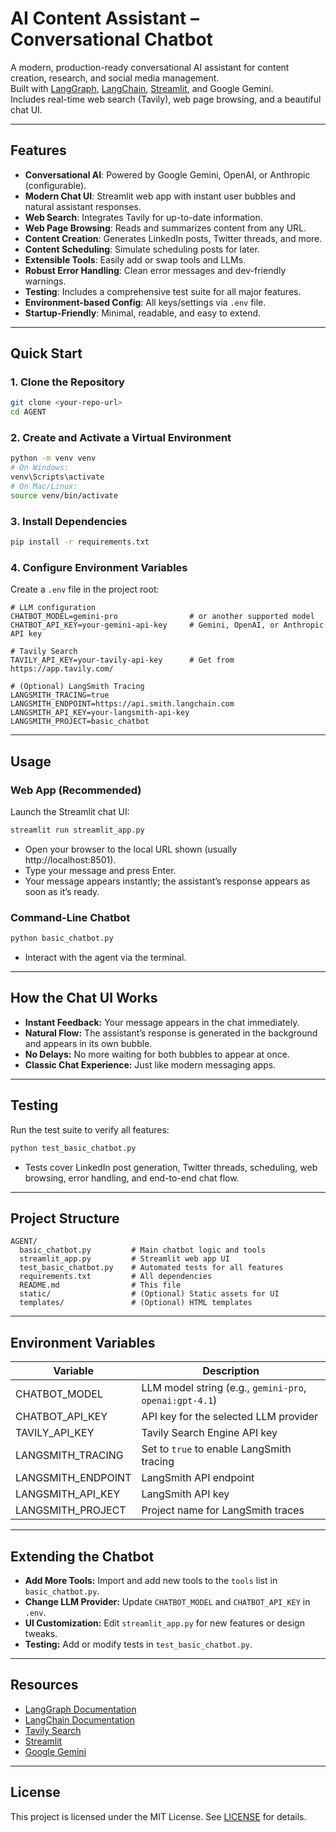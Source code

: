 # AI Content Assistant – Conversational Chatbot

A modern, production-ready conversational AI assistant for content creation, research, and social media management.  
Built with [LangGraph](https://github.com/langchain-ai/langgraph), [LangChain](https://github.com/langchain-ai/langchain), [Streamlit](https://streamlit.io/), and Google Gemini.  
Includes real-time web search (Tavily), web page browsing, and a beautiful chat UI.

---

## Features

- **Conversational AI**: Powered by Google Gemini, OpenAI, or Anthropic (configurable).
- **Modern Chat UI**: Streamlit web app with instant user bubbles and natural assistant responses.
- **Web Search**: Integrates Tavily for up-to-date information.
- **Web Page Browsing**: Reads and summarizes content from any URL.
- **Content Creation**: Generates LinkedIn posts, Twitter threads, and more.
- **Content Scheduling**: Simulate scheduling posts for later.
- **Extensible Tools**: Easily add or swap tools and LLMs.
- **Robust Error Handling**: Clean error messages and dev-friendly warnings.
- **Testing**: Includes a comprehensive test suite for all major features.
- **Environment-based Config**: All keys/settings via `.env` file.
- **Startup-Friendly**: Minimal, readable, and easy to extend.

---

## Quick Start

### 1. Clone the Repository

```sh
git clone <your-repo-url>
cd AGENT
```

### 2. Create and Activate a Virtual Environment

```sh
python -m venv venv
# On Windows:
venv\Scripts\activate
# On Mac/Linux:
source venv/bin/activate
```

### 3. Install Dependencies

```sh
pip install -r requirements.txt
```

### 4. Configure Environment Variables

Create a `.env` file in the project root:

```
# LLM configuration
CHATBOT_MODEL=gemini-pro                # or another supported model
CHATBOT_API_KEY=your-gemini-api-key     # Gemini, OpenAI, or Anthropic API key

# Tavily Search
TAVILY_API_KEY=your-tavily-api-key      # Get from https://app.tavily.com/

# (Optional) LangSmith Tracing
LANGSMITH_TRACING=true
LANGSMITH_ENDPOINT=https://api.smith.langchain.com
LANGSMITH_API_KEY=your-langsmith-api-key
LANGSMITH_PROJECT=basic_chatbot
```

---

## Usage

### **Web App (Recommended)**

Launch the Streamlit chat UI:

```sh
streamlit run streamlit_app.py
```

- Open your browser to the local URL shown (usually http://localhost:8501).
- Type your message and press Enter.
- Your message appears instantly; the assistant’s response appears as soon as it’s ready.

### **Command-Line Chatbot**

```sh
python basic_chatbot.py
```

- Interact with the agent via the terminal.

---

## How the Chat UI Works

- **Instant Feedback:** Your message appears in the chat immediately.
- **Natural Flow:** The assistant’s response is generated in the background and appears in its own bubble.
- **No Delays:** No more waiting for both bubbles to appear at once.
- **Classic Chat Experience:** Just like modern messaging apps.

---

## Testing

Run the test suite to verify all features:

```sh
python test_basic_chatbot.py
```

- Tests cover LinkedIn post generation, Twitter threads, scheduling, web browsing, error handling, and end-to-end chat flow.

---

## Project Structure

```
AGENT/
  basic_chatbot.py         # Main chatbot logic and tools
  streamlit_app.py         # Streamlit web app UI
  test_basic_chatbot.py    # Automated tests for all features
  requirements.txt         # All dependencies
  README.md                # This file
  static/                  # (Optional) Static assets for UI
  templates/               # (Optional) HTML templates
```

---

## Environment Variables

| Variable            | Description                                         |
|---------------------|-----------------------------------------------------|
| CHATBOT_MODEL       | LLM model string (e.g., `gemini-pro`, `openai:gpt-4.1`) |
| CHATBOT_API_KEY     | API key for the selected LLM provider               |
| TAVILY_API_KEY      | Tavily Search Engine API key                        |
| LANGSMITH_TRACING   | Set to `true` to enable LangSmith tracing           |
| LANGSMITH_ENDPOINT  | LangSmith API endpoint                              |
| LANGSMITH_API_KEY   | LangSmith API key                                   |
| LANGSMITH_PROJECT   | Project name for LangSmith traces                   |

---

## Extending the Chatbot

- **Add More Tools:** Import and add new tools to the `tools` list in `basic_chatbot.py`.
- **Change LLM Provider:** Update `CHATBOT_MODEL` and `CHATBOT_API_KEY` in `.env`.
- **UI Customization:** Edit `streamlit_app.py` for new features or design tweaks.
- **Testing:** Add or modify tests in `test_basic_chatbot.py`.

---

## Resources

- [LangGraph Documentation](https://langchain-ai.github.io/langgraph/)
- [LangChain Documentation](https://python.langchain.com/docs/)
- [Tavily Search](https://app.tavily.com/)
- [Streamlit](https://streamlit.io/)
- [Google Gemini](https://ai.google.dev/)

---

## License

This project is licensed under the MIT License. See [LICENSE](LICENSE) for details.
